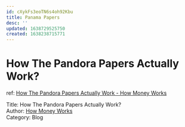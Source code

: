 ```yaml
---
id: cXykFs3eoTN6s4oh92Kbu
title: Panama Papers
desc: ''
updated: 1638729525750
created: 1638238715771
---
```

# How The Pandora Papers Actually Work?

ref: [How The Pandora Papers Actually Work - How Money Works](https://www.youtube.com/watch?v=0uLhh5GSxsQ)

Title: How The Pandora Papers Actually Work?  
Author: [How Money Works](https://www.youtube.com/channel/UCkCGANrihzExmu9QiqZpPlQ)  
Category: Blog
